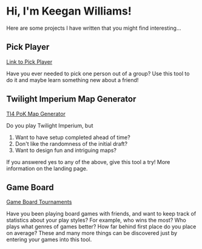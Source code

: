 # Hi, I'm Keegan Williams!

Here are some projects I have written that you might find interesting...

## Pick Player

[Link to Pick Player](https://keeganw.github.io/pick-player)

Have you ever needed to pick one person out of a group? Use this tool to do it and maybe learn something new about a friend!

## Twilight Imperium Map Generator

[TI4 PoK Map Generator](https://keeganw.github.io/ti4/) 

Do you play Twilight Imperium, but
1. Want to have setup completed ahead of time?
2. Don't like the randomness of the initial draft?
3. Want to design fun and intriguing maps?

If you answered yes to any of the above, give this tool a try! More information on the landing page.

## Game Board

[Game Board Tournaments](https://keeganw.github.io/game-board/)

Have you been playing board games with friends, and want to keep track of statistics about your play styles? For example, who wins the most? Who plays what genres of games better? How far behind first place do you place on average? These and many more things can be discovered just by entering your games into this tool.
